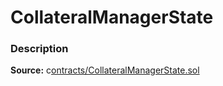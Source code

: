 # CollateralManagerState

### Description <a href="description" id="description"></a>

**Source:** c[ontracts/CollateralManagerState.sol](https://github.com/perifinance/peri-finance/blob/master/contracts/CollateralManagerState.sol)
